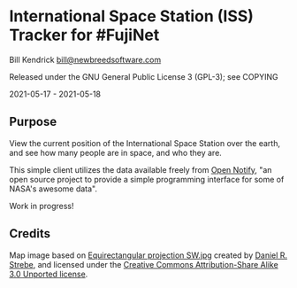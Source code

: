 International Space Station (ISS) Tracker for #FujiNet
======================================================

Bill Kendrick bill@newbreedsoftware.com

Released under the GNU General Public License 3 (GPL-3);
see COPYING

2021-05-17 - 2021-05-18

## Purpose
View the current position of the International Space Station
over the earth, and see how many people are in space, and who
they are.

This simple client utilizes the data available freely from
[Open Notify](http://open-notify.org/), "an open source project to provide
a simple programming interface for some of NASA's awesome data".

Work in progress!

## Credits
Map image based on [Equirectangular projection SW.jpg](https://commons.wikimedia.org/wiki/File:Equirectangular_projection_SW.jpg)
created by [Daniel R. Strebe](https://commons.wikimedia.org/wiki/User:Strebe),
and licensed under the
[Creative Commons Attribution-Share Alike 3.0 Unported license](https://creativecommons.org/licenses/by-sa/3.0/deed.en).
